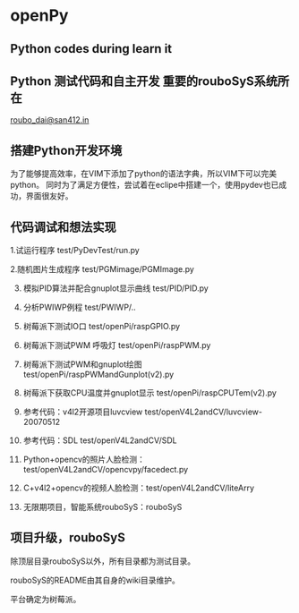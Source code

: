 openPy
======

Python codes during learn it
-----------------------------
Python 测试代码和自主开发
重要的rouboSyS系统所在
-------------------------
roubo_dai@san412.in

搭建Python开发环境
-------------------
为了能够提高效率，在VIM下添加了python的语法字典，所以VIM下可以完美python。
同时为了满足方便性，尝试着在eclipe中搭建一个，使用pydev也已成功，界面很友好。

代码调试和想法实现
-------------------

1.试运行程序 test/PyDevTest/run.py

2.随机图片生成程序 test/PGMimage/PGMImage.py

3. 模拟PID算法并配合gnuplot显示曲线 test/PID/PID.py

4. 分析PWIWP例程 test/PWIWP/..

5. 树莓派下测试IO口 test/openPi/raspGPIO.py

6. 树莓派下测试PWM 呼吸灯  test/openPi/raspPWM.py

7. 树莓派下测试PWM和gnuplot绘图 test/openPi/raspPWMandGunplot(v2).py

8. 树莓派下获取CPU温度并gnuplot显示  test/openPi/raspCPUTem(v2).py

9. 参考代码：v4l2开源项目luvcview test/openV4L2andCV/luvcview-20070512

10. 参考代码：SDL test/openV4L2andCV/SDL

11. Python+opencv的照片人脸检测：test/openV4L2andCV/opencvpy/facedect.py

12. C+v4l2+opencv的视频人脸检测：test/openV4L2andCV/liteArry

13. 无限期项目，智能系统rouboSyS：rouboSyS

项目升级，rouboSyS
-------------------
除顶层目录rouboSyS以外，所有目录都为测试目录。

rouboSyS的README由其自身的wiki目录维护。

平台确定为树莓派。

